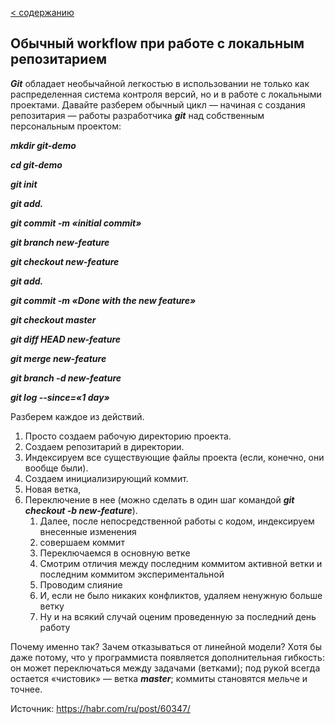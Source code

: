 [< содержанию](./readme.md)

## Обычный workflow при работе с локальным репозитарием

***Git*** обладает необычайной легкостью в использовании не только как распределенная система контроля версий, но и в работе с локальными проектами. Давайте разберем обычный цикл — начиная с создания репозитария — работы разработчика ***git*** над собственным персональным проектом:

***mkdir git-demo***

***cd git-demo***

***git init***

***git add.***

***git commit -m «initial commit»***

***git branch new-feature***

***git checkout new-feature***

***git add.***

***git commit -m «Done with the new feature»***

***git checkout master***

***git diff HEAD new-feature***

***git merge new-feature***

***git branch -d new-feature***

***git log --since=«1 day»***



Разберем каждое из действий. 
1. Просто создаем рабочую директорию проекта.
2. Создаем репозитарий в директории. 
3. Индексируем все существующие файлы проекта (если, конечно, они вообще были). 
4. Создаем инициализирующий коммит. 
5. Новая ветка, 
6. Переключение в нее (можно сделать в один шаг командой ***git checkout -b new-feature***). 
   1. Далее, после непосредственной работы с кодом, индексируем внесенные изменения
   2. совершаем коммит
   3. Переключаемся в основную веткe
   4. Смотрим отличия между последним коммитом активной ветки и последним коммитом экспериментальной 
   5. Проводим слияние 
   6. И, если не было никаких конфликтов, удаляем ненужную больше ветку 
   7. Ну и на всякий случай оценим проведенную за последний день работу 

Почему именно так? Зачем отказываться от линейной модели? Хотя бы даже потому,
что у программиста появляется дополнительная гибкость: он может переключаться
между задачами (ветками); под рукой всегда остается «чистовик» — ветка
***master***; коммиты становятся мельче и точнее.

Источник: https://habr.com/ru/post/60347/